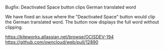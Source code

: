 Bugfix: Deactivated Space button clips German translated word

We have fixed an issue where the "Deactivated Space" button would clip the German translated word. The button now displays the full word without clipping.

https://kiteworks.atlassian.net/browse/OCISDEV-194
https://github.com/owncloud/web/pull/12890
